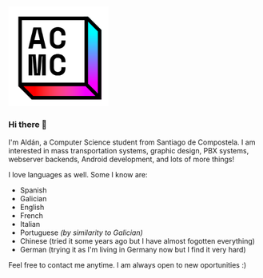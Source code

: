 <img src="https://github.com/ACMCMC/ACMCMC/blob/master/ACMC%20Logo.png" alt="ACMC Logo" width="200"/>

### Hi there 👋

I'm Aldán, a Computer Science student from Santiago de Compostela. I am interested in mass transportation systems, graphic design, PBX systems, webserver backends, Android development, and lots of more things!

I love languages as well. Some I know are:
- Spanish
- Galician
- English
- French
- Italian
- Portuguese *(by similarity to Galician)*
- Chinese (tried it some years ago but I have almost fogotten everything)
- German (trying it as I'm living in Germany now but I find it very hard)

Feel free to contact me anytime. I am always open to new oportunities :)

<!--
**ACMCMC/ACMCMC** is a ✨ _special_ ✨ repository because its `README.md` (this file) appears on your GitHub profile.

Here are some ideas to get you started:

- 🔭 I’m currently working on ...
- 🌱 I’m currently learning ...
- 👯 I’m looking to collaborate on ...
- 🤔 I’m looking for help with ...
- 💬 Ask me about ...
- 📫 How to reach me: ...
- 😄 Pronouns: ...
- ⚡ Fun fact: ...
-->
